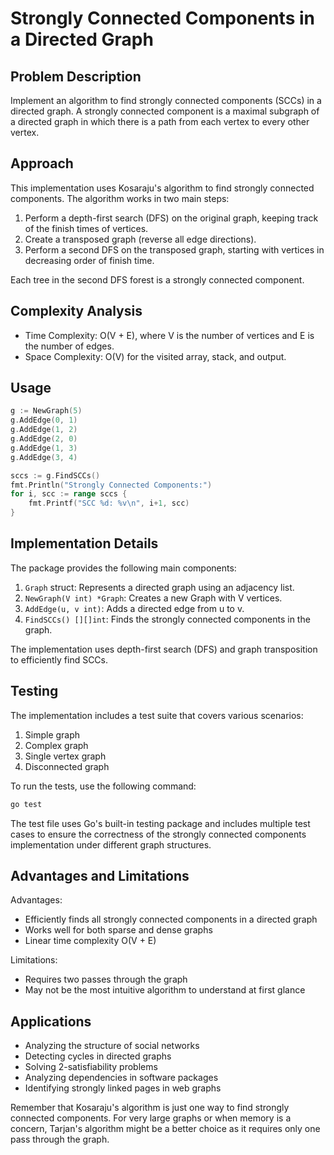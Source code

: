 # Strongly Connected Components in a Directed Graph

## Problem Description

Implement an algorithm to find strongly connected components (SCCs) in a directed graph. A strongly connected component is a maximal subgraph of a directed graph in which there is a path from each vertex to every other vertex.

## Approach

This implementation uses Kosaraju's algorithm to find strongly connected components. The algorithm works in two main steps:

1. Perform a depth-first search (DFS) on the original graph, keeping track of the finish times of vertices.
2. Create a transposed graph (reverse all edge directions).
3. Perform a second DFS on the transposed graph, starting with vertices in decreasing order of finish time.

Each tree in the second DFS forest is a strongly connected component.

## Complexity Analysis

- Time Complexity: O(V + E), where V is the number of vertices and E is the number of edges.
- Space Complexity: O(V) for the visited array, stack, and output.

## Usage

```go
g := NewGraph(5)
g.AddEdge(0, 1)
g.AddEdge(1, 2)
g.AddEdge(2, 0)
g.AddEdge(1, 3)
g.AddEdge(3, 4)

sccs := g.FindSCCs()
fmt.Println("Strongly Connected Components:")
for i, scc := range sccs {
    fmt.Printf("SCC %d: %v\n", i+1, scc)
}
```

## Implementation Details

The package provides the following main components:

1. `Graph` struct: Represents a directed graph using an adjacency list.
2. `NewGraph(V int) *Graph`: Creates a new Graph with V vertices.
3. `AddEdge(u, v int)`: Adds a directed edge from u to v.
4. `FindSCCs() [][]int`: Finds the strongly connected components in the graph.

The implementation uses depth-first search (DFS) and graph transposition to efficiently find SCCs.

## Testing

The implementation includes a test suite that covers various scenarios:

1. Simple graph
2. Complex graph
3. Single vertex graph
4. Disconnected graph

To run the tests, use the following command:

```bash
go test
```

The test file uses Go's built-in testing package and includes multiple test cases to ensure the correctness of the strongly connected components implementation under different graph structures.

## Advantages and Limitations

Advantages:
- Efficiently finds all strongly connected components in a directed graph
- Works well for both sparse and dense graphs
- Linear time complexity O(V + E)

Limitations:
- Requires two passes through the graph
- May not be the most intuitive algorithm to understand at first glance

## Applications

- Analyzing the structure of social networks
- Detecting cycles in directed graphs
- Solving 2-satisfiability problems
- Analyzing dependencies in software packages
- Identifying strongly linked pages in web graphs

Remember that Kosaraju's algorithm is just one way to find strongly connected components. For very large graphs or when memory is a concern, Tarjan's algorithm might be a better choice as it requires only one pass through the graph.

